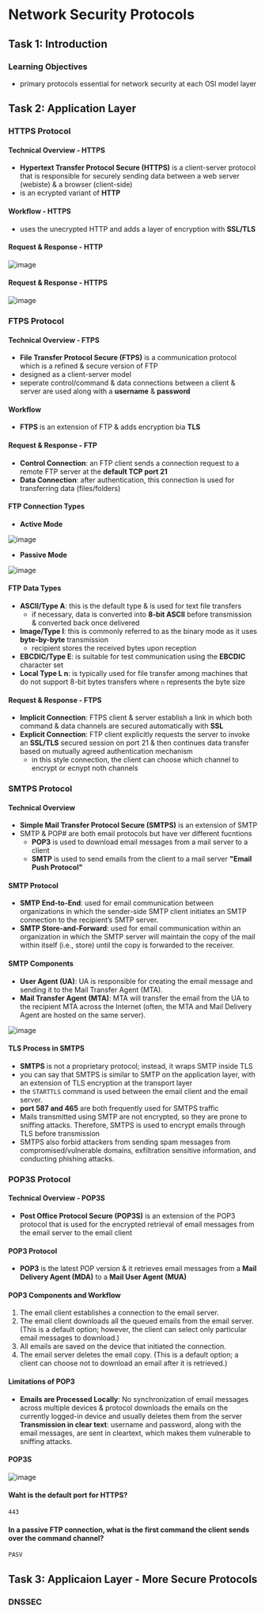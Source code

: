 # Network Security Protocols
## Task 1: Introduction
### Learning Objectives
* primary protocols essential for network security at each OSI model layer

## Task 2: Application Layer
### HTTPS Protocol
#### Technical Overview - HTTPS
* **Hypertext Transfer Protocol Secure (HTTPS)** is a client-server protocol that is responsible for securely sending data between a web server (webiste) & a browser (client-side)
* is an ecrypted variant of **HTTP**

#### Workflow - HTTPS
* uses the unecrypted HTTP and adds a layer of encryption with **SSL/TLS**

#### Request & Response - HTTP

![image](https://github.com/user-attachments/assets/55f2a946-ab0a-4b56-994f-2edbf983b70c)

#### Request & Response - HTTPS

![image](https://github.com/user-attachments/assets/b7dd87e7-25be-42c1-a3e0-c54cf44cf78b)

### FTPS Protocol
#### Technical Overview - FTPS
* **File Transfer Protocol Secure (FTPS)** is a communication protocol which is a refined & secure version of FTP
* designed as a client-server model
* seperate control/command & data connections between a client & server are used along with a **username** & **password**

#### Workflow
* **FTPS** is an extension of FTP & adds encryption bia **TLS**

#### Request & Response - FTP
* **Control Connection**: an FTP client sends a connection request to a remote FTP server at the **default TCP port 21**
* **Data Connection**: after authentication, this connection is used for transferring data (files/folders)

#### FTP Connection Types
* **Active Mode**

![image](https://github.com/user-attachments/assets/10ca4eeb-c3bb-4b04-8cec-12cdb9cf0a3c)

* **Passive Mode**

![image](https://github.com/user-attachments/assets/0d1cb719-455f-48d3-ae9d-57a264a54490)

#### FTP Data Types
* **ASCII/Type A**: this is the default type & is used for text file transfers
    * if necessary, data is converted into **8-bit ASCII** before transmission & converted back once delivered
* **Image/Type I**: this is commonly referred to as the binary mode as it uses **byte-by-byte** transmission
    * recipient stores the received bytes upon reception
* **EBCDIC/Type E**: is suitable for test communication using the **EBCDIC** character set
* **Local Type L n**: is typically used for file transfer among machines that do not support 8-bit bytes transfers where ```n``` represents the byte size

#### Request & Response - FTPS
* **Implicit Connection**: FTPS client & server establish a link in which both command & data channels are secured automatically with **SSL**
* **Explicit Connection**: FTP client explicitly requests the server to invoke an **SSL/TLS** secured session on port 21 & then continues data transfer based on mutually agreed authentication mechanism
    * in this style connection, the client can choose which channel to encrypt or ecnypt noth channels

### SMTPS Protocol
#### Technical Overview
* **Simple Mail Transfer Protocol Secure (SMTPS)** is an extension of SMTP
* SMTP & POP# are both email protocols but have ver different fucntions
    * **POP3** is used to download email messages from a mail server to a client
    * **SMTP** is used to send emails from the client to a mail server **"Email Push Protocol"**

#### SMTP Protocol
* **SMTP End-to-End**: used for email communication between organizations in which the sender-side SMTP client initiates an SMTP connection to the recipient’s SMTP server.
* **SMTP Store-and-Forward**: used for email communication within an organization in which the SMTP server will maintain the copy of the mail within itself (i.e., store) until the copy is forwarded to the receiver.

#### SMTP Components
* **User Agent (UA)**: UA is responsible for creating the email message and sending it to the Mail Transfer Agent (MTA). 
* **Mail Transfer Agent (MTA)**: MTA will transfer the email from the UA to the recipient MTA across the Internet (often, the MTA and Mail Delivery Agent are hosted on the same server).

![image](https://github.com/user-attachments/assets/05f4e9af-e24e-4974-b9b7-dbafdbf83a92)

#### TLS Process in SMTPS
* **SMTPS** is not a proprietary protocol; instead, it wraps SMTP inside TLS
* you can say that SMTPS is similar to SMTP on the application layer, with an extension of TLS encryption at the transport layer
* the ```STARTTLS``` command is used between the email client and the email server.
* **port 587 and 465** are both frequently used for SMTPS traffic
* Mails transmitted using SMTP are not encrypted, so they are prone to sniffing attacks. Therefore, SMTPS is used to encrypt emails through TLS before transmission
* SMTPS also forbid attackers from sending spam messages from compromised/vulnerable domains, exfiltration sensitive information, and conducting phishing attacks.

### POP3S Protocol
#### Technical Overview - POP3S
* **Post Office Protocol Secure (POP3S)** is an extension of the POP3 protocol that is used for the encrypted retrieval of email messages from the email server to the email client

#### POP3 Protocol
* **POP3** is the latest POP version & it retrieves email messages from a **Mail Delivery Agent (MDA)** to a **Mail User Agent (MUA)**

#### POP3 Components and Workflow
1. The email client establishes a connection to the email server.
2. The email client downloads all the queued emails from the email server. (This is a default option; however, the client can select only particular email messages to download.)
3. All emails are saved on the device that initiated the connection.
4. The email server deletes the email copy. (This is a default option; a client can choose not to download an email after it is retrieved.)
 
####  Limitations of POP3
* **Emails are Processed Locally**: No synchronization of email messages across multiple devices & protocol downloads the emails on the currently logged-in device and usually deletes them from the server
**Transmission in clear text**: username and password, along with the email messages, are sent in cleartext, which makes them vulnerable to sniffing attacks.

#### POP3S

![image](https://github.com/user-attachments/assets/3f69e812-477a-4058-8a85-48f70debe954)


#### Waht is the default port for HTTPS?
```
443
```

#### In a passive FTP connection, what is the first command the client sends over the command channel?
```
PASV
```

## Task 3: Applicaion Layer - More Secure Protocols
### DNSSEC























